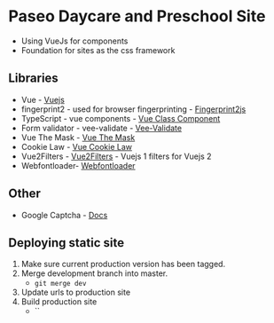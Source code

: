 # Paseo Daycare and Preschool Site
* Using VueJs for components
* Foundation for sites as the css framework

## Libraries
* Vue - [Vuejs](https://vuejs.org/)
* fingerprint2 - used for browser fingerprinting - [Fingerprint2js](https://github.com/Valve/fingerprintjs2)
* TypeScript - vue components - [Vue Class Component](https://github.com/vuejs/vue-class-component)
* Form validator - vee-validate - [Vee-Validate](http://vee-validate.logaretm.com/)
* Vue The Mask - [Vue The Mask](https://github.com/vuejs-tips/vue-the-mask)
* Cookie Law - [Vue Cookie Law](https://apertureless.github.io/vue-cookie-law/)
* Vue2Filters - [Vue2Filters](https://github.com/freearhey/vue2-filters) - Vuejs 1 filters for Vuejs 2
* Webfontloader- [Webfontloader](https://github.com/typekit/webfontloader)

## Other
* Google Captcha - [Docs](https://developers.google.com/recaptcha/intro)

## Deploying static site
1. Make sure current production version has been tagged.
1. Merge development branch into master.
    * `git merge dev`
1. Update urls to production site
1. Build production site
    * ``



